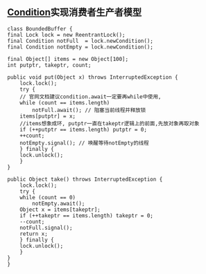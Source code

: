 
## [Condition](https://docs.oracle.com/javase/8/docs/api/index.html)实现消费者生产者模型
    class BoundedBuffer {
    final Lock lock = new ReentrantLock();
    final Condition notFull  = lock.newCondition(); 
    final Condition notEmpty = lock.newCondition(); 

    final Object[] items = new Object[100];
    int putptr, takeptr, count;

    public void put(Object x) throws InterruptedException {
        lock.lock();
        try {
        // 官网文档建议condition.await一定要再while中使用,
        while (count == items.length)
            notFull.await(); // 阻塞当前线程并释放锁
        items[putptr] = x;
        //items想象成环, putptr一直在takeptr逻辑上的前面,先放对象再取对象
        if (++putptr == items.length) putptr = 0;
        ++count;
        notEmpty.signal(); // 唤醒等待notEmpty的线程
        } finally {
        lock.unlock();
        }
    }

    public Object take() throws InterruptedException {
        lock.lock();
        try {
        while (count == 0)
            notEmpty.await();
        Object x = items[takeptr];
        if (++takeptr == items.length) takeptr = 0;
        --count;
        notFull.signal();
        return x;
        } finally {
        lock.unlock();
        }
    }
    }
 